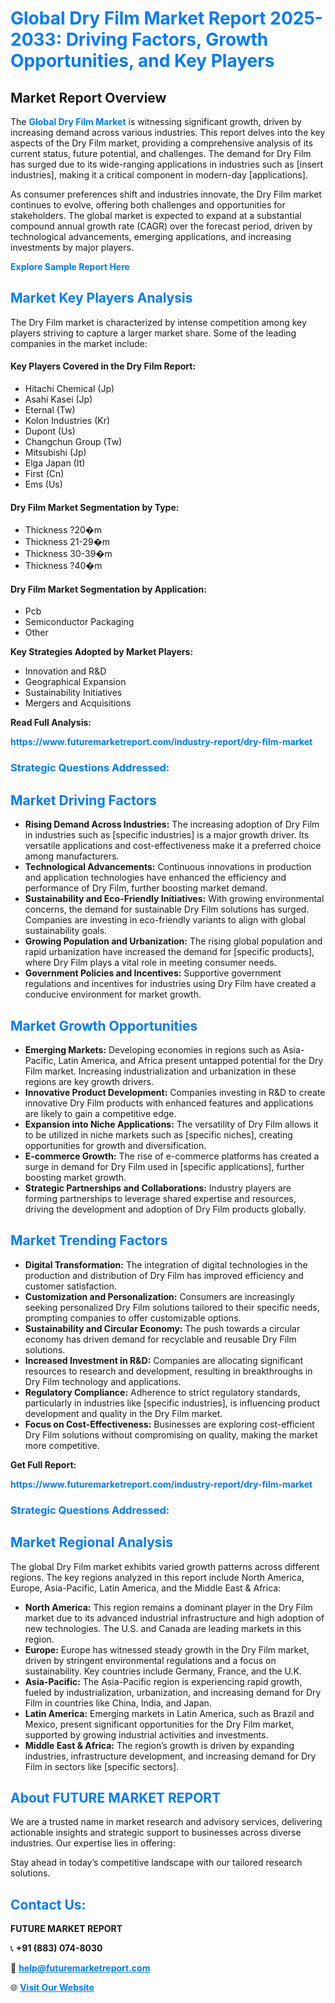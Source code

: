 <h1 style="color: #007BFF;">Global Dry Film Market Report 2025-2033: Driving Factors, Growth Opportunities, and Key Players</h1>

<section id="overview">
<h2>Market Report Overview</h2>
<p>The <a href="https://www.futuremarketreport.com/industry-report/dry-film-market" style="color: #007BFF; text-decoration: none;"><strong>Global Dry Film Market</strong></a> is witnessing significant growth, driven by increasing demand across various industries. This report delves into the key aspects of the Dry Film market, providing a comprehensive analysis of its current status, future potential, and challenges. The demand for Dry Film has surged due to its wide-ranging applications in industries such as [insert industries], making it a critical component in modern-day [applications].</p>
<p>As consumer preferences shift and industries innovate, the Dry Film market continues to evolve, offering both challenges and opportunities for stakeholders. The global market is expected to expand at a substantial compound annual growth rate (CAGR) over the forecast period, driven by technological advancements, emerging applications, and increasing investments by major players.</p>
</section>

<section id="overview">
<p><a href="https://www.futuremarketreport.com/request-sample/reportId=31614" style="color: #007BFF; text-decoration: none;"><strong>Explore Sample Report Here</strong></a></p>
</section>

<section id="key-players">
<h2 style="color: #007BFF;">Market Key Players Analysis</h2>
<p>The Dry Film market is characterized by intense competition among key players striving to capture a larger market share. Some of the leading companies in the market include:</p>
<h4>Key Players Covered in the Dry Film Report:</h4>
<ul><li>Hitachi Chemical (Jp)</li><li>Asahi Kasei (Jp)</li><li>Eternal (Tw)</li><li>Kolon Industries (Kr)</li><li>Dupont (Us)</li><li>Changchun Group (Tw)</li><li>Mitsubishi (Jp)</li><li>Elga Japan (It)</li><li>First (Cn)</li><li>Ems (Us)</li></ul>
<h4>Dry Film Market Segmentation by Type:</h4>
<ul><li>Thickness ?20�m</li><li>Thickness 21-29�m</li><li>Thickness 30-39�m</li><li>Thickness ?40�m</li></ul>

<h4>Dry Film Market Segmentation by Application:</h4>
<ul><li>Pcb</li><li>Semiconductor Packaging</li><li>Other</li></ul>
<p><strong>Key Strategies Adopted by Market Players:</strong></p>
<ul>
<li>Innovation and R&D</li>
<li>Geographical Expansion</li>
<li>Sustainability Initiatives</li>
<li>Mergers and Acquisitions</li>
</ul>
</section>

<section>
<p><strong>Read Full Analysis: </strong></p><a href="https://www.futuremarketreport.com/industry-report/dry-film-market" style="color: #007BFF; text-decoration: none;"><strong>https://www.futuremarketreport.com/industry-report/dry-film-market</strong></a>
<h3 style="color: #007BFF;">Strategic Questions Addressed:</h3>
</section>

<section id="driving-factors">
<h2 style="color: #007BFF;">Market Driving Factors</h2>
<ul>
<li><strong>Rising Demand Across Industries:</strong> The increasing adoption of Dry Film in industries such as [specific industries] is a major growth driver. Its versatile applications and cost-effectiveness make it a preferred choice among manufacturers.</li>
<li><strong>Technological Advancements:</strong> Continuous innovations in production and application technologies have enhanced the efficiency and performance of Dry Film, further boosting market demand.</li>
<li><strong>Sustainability and Eco-Friendly Initiatives:</strong> With growing environmental concerns, the demand for sustainable Dry Film solutions has surged. Companies are investing in eco-friendly variants to align with global sustainability goals.</li>
<li><strong>Growing Population and Urbanization:</strong> The rising global population and rapid urbanization have increased the demand for [specific products], where Dry Film plays a vital role in meeting consumer needs.</li>
<li><strong>Government Policies and Incentives:</strong> Supportive government regulations and incentives for industries using Dry Film have created a conducive environment for market growth.</li>
</ul>
</section>

<section id="growth-opportunities">
<h2 style="color: #007BFF;">Market Growth Opportunities</h2>
<ul>
<li><strong>Emerging Markets:</strong> Developing economies in regions such as Asia-Pacific, Latin America, and Africa present untapped potential for the Dry Film market. Increasing industrialization and urbanization in these regions are key growth drivers.</li>
<li><strong>Innovative Product Development:</strong> Companies investing in R&D to create innovative Dry Film products with enhanced features and applications are likely to gain a competitive edge.</li>
<li><strong>Expansion into Niche Applications:</strong> The versatility of Dry Film allows it to be utilized in niche markets such as [specific niches], creating opportunities for growth and diversification.</li>
<li><strong>E-commerce Growth:</strong> The rise of e-commerce platforms has created a surge in demand for Dry Film used in [specific applications], further boosting market growth.</li>
<li><strong>Strategic Partnerships and Collaborations:</strong> Industry players are forming partnerships to leverage shared expertise and resources, driving the development and adoption of Dry Film products globally.</li>
</ul>
</section>

<section id="trending-factors">
<h2 style="color: #007BFF;">Market Trending Factors</h2>
<ul>
<li><strong>Digital Transformation:</strong> The integration of digital technologies in the production and distribution of Dry Film has improved efficiency and customer satisfaction.</li>
<li><strong>Customization and Personalization:</strong> Consumers are increasingly seeking personalized Dry Film solutions tailored to their specific needs, prompting companies to offer customizable options.</li>
<li><strong>Sustainability and Circular Economy:</strong> The push towards a circular economy has driven demand for recyclable and reusable Dry Film solutions.</li>
<li><strong>Increased Investment in R&D:</strong> Companies are allocating significant resources to research and development, resulting in breakthroughs in Dry Film technology and applications.</li>
<li><strong>Regulatory Compliance:</strong> Adherence to strict regulatory standards, particularly in industries like [specific industries], is influencing product development and quality in the Dry Film market.</li>
<li><strong>Focus on Cost-Effectiveness:</strong> Businesses are exploring cost-efficient Dry Film solutions without compromising on quality, making the market more competitive.</li>
</ul>
</section>

<section>
<p><strong>Get Full Report: </strong></p><a href="https://www.futuremarketreport.com/industry-report/dry-film-market" style="color: #007BFF; text-decoration: none;"><strong>https://www.futuremarketreport.com/industry-report/dry-film-market</strong></a>
<h3 style="color: #007BFF;">Strategic Questions Addressed:</h3>
</section>


<section id="regional-analysis">
<h2 style="color: #007BFF;">Market Regional Analysis</h2>
<p>The global Dry Film market exhibits varied growth patterns across different regions. The key regions analyzed in this report include North America, Europe, Asia-Pacific, Latin America, and the Middle East & Africa:</p>
<ul>
<li><strong>North America:</strong> This region remains a dominant player in the Dry Film market due to its advanced industrial infrastructure and high adoption of new technologies. The U.S. and Canada are leading markets in this region.</li>
<li><strong>Europe:</strong> Europe has witnessed steady growth in the Dry Film market, driven by stringent environmental regulations and a focus on sustainability. Key countries include Germany, France, and the U.K.</li>
<li><strong>Asia-Pacific:</strong> The Asia-Pacific region is experiencing rapid growth, fueled by industrialization, urbanization, and increasing demand for Dry Film in countries like China, India, and Japan.</li>
<li><strong>Latin America:</strong> Emerging markets in Latin America, such as Brazil and Mexico, present significant opportunities for the Dry Film market, supported by growing industrial activities and investments.</li>
<li><strong>Middle East & Africa:</strong> The region’s growth is driven by expanding industries, infrastructure development, and increasing demand for Dry Film in sectors like [specific sectors].</li>
</ul>
</section>

<footer>
<h2 style="color: #007BFF;">About FUTURE MARKET REPORT</h2>
<p>We are a trusted name in market research and advisory services, delivering actionable insights and strategic support to businesses across diverse industries. Our expertise lies in offering:</p>

<p>Stay ahead in today’s competitive landscape with our tailored research solutions.</p>

<h2 style="color: #007BFF;">Contact Us:</h2>
<p><strong>FUTURE MARKET REPORT</strong></p>
<p>📞 <strong>+91 (883) 074-8030</strong></p>
<p>📧 <strong><a href="mailto:help@futuremarketreport.com" style="color: #007BFF;">help@futuremarketreport.com</a></strong></p>
<p>🌐 <strong><a href="https://www.futuremarketreport.com/" style="color: #007BFF;">Visit Our Website</a></strong></p>
</footer>